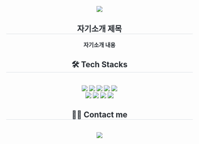 

<div align= "center">
    <img src="https://capsule-render.vercel.app/api?type=transparent&color=gradient&height=120&text=헤더부분&animation=&fontColor=000000&fontSize=70" />
    </div>
    <div align= "center"> 
    <h2 style="border-bottom: 1px solid #d8dee4; color: #282d33;"> 자기소개 제목 </h2>  
    <div style="font-weight: 700; font-size: 15px; text-align: center; color: #282d33;"> 자기소개 내용 </div> 
    </div>
    <div align= "center">
    <h2 style="border-bottom: 1px solid #d8dee4; color: #282d33;"> 🛠️ Tech Stacks </h2> <br> 
    <div style="margin: 0 auto; text-align: center;" align= "center"> <img src="https://img.shields.io/badge/Amazon S3-569A31?style=social&logo=Amazon S3&logoColor=white">
          <img src="https://img.shields.io/badge/Docker-2496ED?style=social&logo=Docker&logoColor=white">
          <img src="https://img.shields.io/badge/Git-F05032?style=social&logo=Git&logoColor=white">
          <img src="https://img.shields.io/badge/Github-181717?style=social&logo=Github&logoColor=white">
          <img src="https://img.shields.io/badge/Javascript-F7DF1E?style=social&logo=Javascript&logoColor=white">
          <br/><img src="https://img.shields.io/badge/Java-007396?style=social&logo=Java&logoColor=white">
          <img src="https://img.shields.io/badge/Node.js-339933?style=social&logo=Node.js&logoColor=white">
          <img src="https://img.shields.io/badge/React-61DAFB?style=social&logo=React&logoColor=white">
          <img src="https://img.shields.io/badge/MariaDB-003545?style=social&logo=MariaDB&logoColor=white">
          </div>
    </div>
    <div align= "center">
    <h2 style="border-bottom: 1px solid #d8dee4; color: #282d33;"> 🧑‍💻 Contact me </h2> <br> 
    <div align= "center"> <a href=https://velog.io/@qortn4925/posts> <img src="https://img.shields.io/badge/Velog-20C997?style=social&logo=Velog&logoColor=white&link=https://velog.io/@qortn4925/posts"> </a>
          </div>  <br> 
    <div align= "center">  </div> 
    </div>
    

<!--
**Qortn4925/Qortn4925** is a ✨ _special_ ✨ repository because its `README.md` (this file) appears on your GitHub profile.

Here are some ideas to get you started:

- 🔭 I’m currently working on ...
- 🌱 I’m currently learning ...
- 👯 I’m looking to collaborate on ...
- 🤔 I’m looking for help with ...
- 💬 Ask me about ...
- 📫 How to reach me: ...
- 😄 Pronouns: ...
- ⚡ Fun fact: ...


-->
